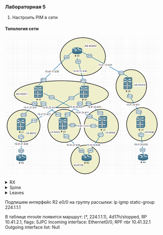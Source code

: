 ### Лабораторная 5
1. Настроить PIM в сети

#### Топология сети
![](underlay-net-bgp.PNG)

<details>
  <summary>RX</summary>
<pre><code>
ip multicast-routing
ip pim rp-address 10.41.2.1
int ran e0/0-2
 ip pim sparse-mode
int Lo0
 ip pim sparse-mode
</code></pre>
</details>
<details>
  <summary>Spine</summary>
<pre><code>
feature pim
ip pim rp-address 10.41.2.1
int e1/X
ip pim sparse-mode
</code></pre>
</details>
<details>
  <summary>Leaves</summary>
<pre><code>
feature pim
ip pim rp-address 10.41.2.1
int e1/X
ip pim sparse-mode
</code></pre>
</details>

Подпишем интерфейс R2 e0/0 на группу рассылки:
ip igmp static-group 224.1.1.1

В таблице mroute появится маршрут:
(*, 224.1.1.1), 4d17h/stopped, RP 10.41.2.1, flags: SJPC
  Incoming interface: Ethernet0/0, RPF nbr 10.41.32.1
  Outgoing interface list: Null
